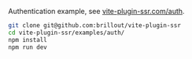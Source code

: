 Authentication example, see [vite-plugin-ssr.com/auth](https://vite-plugin-ssr.com/auth).

```bash
git clone git@github.com:brillout/vite-plugin-ssr
cd vite-plugin-ssr/examples/auth/
npm install
npm run dev
```
